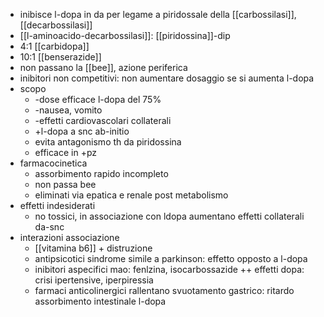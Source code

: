 - inibisce l-dopa in da per legame a piridossale della [[carbossilasi]], [[decarbossilasi]]
- [[l-aminoacido-decarbossilasi]]: [[piridossina]]-dip
- 4:1 [[carbidopa]]
- 10:1 [[benserazide]]
- non passano la [[bee]], azione periferica
- inibitori non competitivi: non aumentare dosaggio se si aumenta l-dopa
- scopo
	- -dose efficace l-dopa del 75%
	- -nausea, vomito
	- -effetti cardiovascolari collaterali
	- +l-dopa a snc ab-initio
	- evita antagonismo th da piridossina
	- efficace in +pz
- farmacocinetica
	- assorbimento rapido incompleto
	- non passa bee
	- eliminati via epatica e renale post metabolismo
- effetti indesiderati
	- no tossici, in associazione con ldopa aumentano effetti collaterali da-snc
- interazioni associazione
	- [[vitamina b6]] + distruzione
	- antipsicotici sindrome simile a parkinson: effetto opposto a l-dopa
	- inibitori aspecifici mao: fenlzina, isocarbossazide ++ effetti dopa: crisi ipertensive, iperpiressia
	- farmaci anticolinergici rallentano svuotamento gastrico: ritardo assorbimento intestinale l-dopa